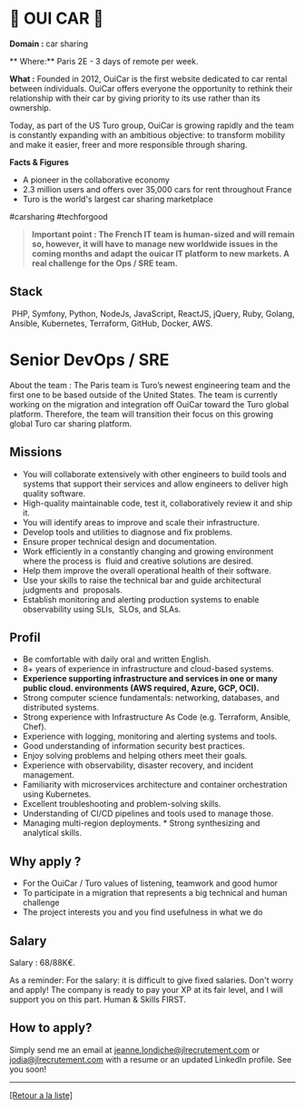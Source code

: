 # 🚗 OUI CAR 🚗

**Domain :** car sharing

** Where:** Paris 2E - 3 days of remote per week.  

**What :** Founded in 2012, OuiCar is the first website dedicated to car rental between individuals. OuiCar offers everyone the opportunity to rethink their relationship with their car by giving priority to its use rather than its ownership.   

Today, as part of the US Turo group, OuiCar is growing rapidly and the team is constantly expanding with an ambitious objective: to transform mobility and make it easier, freer and more responsible through sharing. 

**Facts & Figures**

* A pioneer in the collaborative economy
* 2.3 million users and offers over 35,000 cars for rent throughout France
* Turo is the world's largest car sharing marketplace

#carsharing #techforgood


> **Important point : The French IT team is human-sized and will remain so, however, it will have to manage new worldwide issues in the coming months and adapt the ouicar IT platform to new markets. A real challenge for the Ops / SRE team.**

## Stack 

 PHP, Symfony, Python, NodeJs, JavaScript, ReactJS, jQuery, Ruby, Golang, Ansible, Kubernetes, Terraform, GitHub, Docker, AWS. 

# Senior DevOps / SRE   

About the team : The Paris team is Turo’s newest engineering team and the first one to be based outside of the United States. The team is currently working on the migration and integration off OuiCar toward the Turo global platform. Therefore, the team will transition their focus on this growing global Turo car sharing platform.


## Missions

* You will collaborate extensively with other engineers to build tools and systems that support their services and allow engineers to deliver high quality software. 
* High-quality maintainable code, test it, collaboratively review it and ship it.  
* You will identify areas to improve and scale their infrastructure.  
* Develop tools and utilities to diagnose and fix problems.  
* Ensure proper technical design and documentation.  
* Work efficiently in a constantly changing and growing environment where the process is  fluid and creative solutions are desired.  
* Help them improve the overall operational health of their software.  
* Use your skills to raise the technical bar and guide architectural judgments and  proposals. 
* Establish monitoring and alerting production systems to enable observability using SLIs,  SLOs, and SLAs.  


## Profil 

* Be comfortable with daily oral and written English. 
* 8+ years of experience in infrastructure and cloud-based systems.  
* **Experience supporting infrastructure and services in one or many public cloud. environments (AWS required, Azure, GCP, OCI). **
* Strong computer science fundamentals: networking, databases, and distributed systems.  
* Strong experience with Infrastructure As Code (e.g. Terraform, Ansible, Chef).  
* Experience with logging, monitoring and alerting systems and tools. 
* Good understanding of information security best practices.  
* Enjoy solving problems and helping others meet their goals.  
* Experience with observability, disaster recovery, and incident management. 
* Familiarity with microservices architecture and container orchestration using Kubernetes. 
* Excellent troubleshooting and problem-solving skills. 
* Understanding of CI/CD pipelines and tools used to manage those. 
* Managing multi-region deployments. * Strong synthesizing and analytical skills. 


## Why apply ?

* For the OuiCar / Turo values of listening, teamwork and good humor
* To participate in a migration that represents a big technical and human challenge
* The project interests you and you find usefulness in what we do

## Salary

Salary : 68/88K€.   

As a reminder: For the salary: it is difficult to give fixed salaries. Don't worry and apply! The company is ready to pay your XP at its fair level, and I will support you on this part. Human & Skills FIRST.

## How to apply? 

Simply send me an email at jeanne.londiche@jlrecrutement.com or jodia@jlrecrutement.com with a resume or an updated LinkedIn profile. See you soon!

----
<a href="https://github.com/jlondiche/job-board-php/blob/master/README.md">[Retour a la liste]</a>